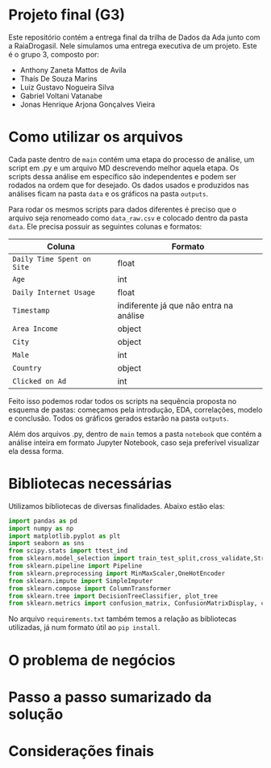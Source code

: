 # Projeto final (G3)
Este repositório contém a entrega final da trilha de Dados da Ada junto com a RaiaDrogasil. Nele simulamos uma entrega executiva de um projeto. Este é o grupo 3, composto por:
* Anthony Zaneta Mattos de Avila
* Thaís De Souza Marins
* Luiz Gustavo Nogueira Silva
* Gabriel Voltani Vatanabe
* Jonas Henrique Arjona Gonçalves Vieira

# Como utilizar os arquivos
Cada paste dentro de `main` contém uma etapa do processo de análise, um script em .py e um arquivo MD descrevendo melhor aquela etapa. Os scripts dessa análise em específico são independentes e podem ser rodados na ordem que for desejado. Os dados usados e produzidos nas análises ficam na pasta `data` e os gráficos na pasta `outputs`.

Para rodar os mesmos scripts para dados diferentes é preciso que o arquivo seja renomeado como `data_raw.csv` e colocado dentro da pasta `data`. Ele precisa possuir as seguintes colunas e formatos:

|Coluna|Formato|
|---|---|
|`Daily Time Spent on Site`|float|
|`Age`|int|
|`Daily Internet Usage`|float|
|`Timestamp`|indiferente já que não entra na análise|
|`Area Income`|object|
|`City`|object|
|`Male`|int|
|`Country`|object|
|`Clicked on Ad`|int|

Feito isso podemos rodar todos os scripts na sequência proposta no esquema de pastas: começamos pela introdução, EDA, correlações, modelo e conclusão. Todos os gráficos gerados estarão na pasta `outputs`.

Além dos arquivos .py, dentro de `main` temos a pasta `notebook` que contém a análise inteira em formato Jupyter Notebook, caso seja preferível visualizar ela dessa forma.

# Bibliotecas necessárias
Utilizamos bibliotecas de diversas finalidades. Abaixo estão elas:

``` python
import pandas as pd
import numpy as np
import matplotlib.pyplot as plt
import seaborn as sns
from scipy.stats import ttest_ind
from sklearn.model_selection import train_test_split,cross_validate,StratifiedKFold,RandomizedSearchCV
from sklearn.pipeline import Pipeline
from sklearn.preprocessing import MinMaxScaler,OneHotEncoder
from sklearn.impute import SimpleImputer
from sklearn.compose import ColumnTransformer
from sklearn.tree import DecisionTreeClassifier, plot_tree
from sklearn.metrics import confusion_matrix, ConfusionMatrixDisplay, classification_report,f1_score,accuracy_score,precision_score,recall_score,roc_auc_score
```

No arquivo `requirements.txt` também temos a relação as bibliotecas utilizadas, já num formato útil ao `pip install`.

# O problema de negócios

# Passo a passo sumarizado da solução

# Considerações finais

